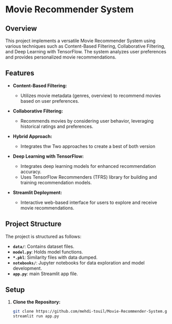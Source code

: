 # Movie Recommender System

## Overview

This project implements a versatile Movie Recommender System using various techniques such as Content-Based Filtering, Collaborative Filtering, and Deep Learning with TensorFlow. The system analyzes user preferences and provides personalized movie recommendations.

## Features

- **Content-Based Filtering:**
  - Utilizes movie metadata (genres, overview) to recommend movies based on user preferences.

- **Collaborative Filtering:**
  - Recommends movies by considering user behavior, leveraging historical ratings and preferences.

- **Hybrid Approach:**
  - Integrates thw Two approaches to create a best of both version

- **Deep Learning with TensorFlow:**
  - Integrates deep learning models for enhanced recommendation accuracy.
  - Uses TensorFlow Recommenders (TFRS) library for building and training recommendation models.

- **Streamlit Deployment:**
  - Interactive web-based interface for users to explore and receive movie recommendations.

## Project Structure

The project is structured as follows:

- **`data/`**: Contains dataset files.
- **`model.py`**: Holds model functions.
- **`*.pkl`**: Similarity files with data dumped.
- **`notebooks/`**: Jupyter notebooks for data exploration and model development.
- **`app.py`**: main Streamlit app file.

## Setup

1. **Clone the Repository:**
   ```bash
   git clone https://github.com/mehdi-touil/Movie-Recommender-System.git
   streamlit run app.py

